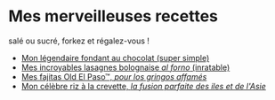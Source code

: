 # Mes merveilleuses recettes

salé ou sucré, forkez et régalez-vous !

- [Mon légendaire fondant au chocolat (super simple)](fondant%20au%20chocolat.md)
- [Mes incroyables lasagnes bolognaise *al forno* (inratable)](lasagne_bolognaise.md)
- [Mes fajitas Old El Paso™, *pour los gringos affamés*](fajitas.md)
- [Mon célèbre riz à la crevette, *la fusion parfaite des iles et de l'Asie*](riz_crevettes.md)